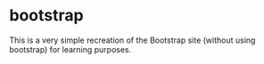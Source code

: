 # bootstrap

This is a very simple recreation of the Bootstrap site (without using bootstrap) for learning purposes.